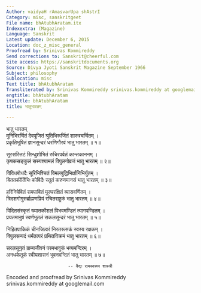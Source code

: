 ```yaml
---
Author: vaidyaH rAmasvarUpa shAstrI
Category: misc, sanskritgeet
File name: bhAtubhAratam.itx
Indexextra: (Magazine)
Language: Sanskrit
Latest update: December 6, 2015
Location: doc_z_misc_general
Proofread by: Srinivas Kommireddy
Send corrections to: Sanskrit@cheerful.com
Site access: https://sanskritdocuments.org
Source: Divya Jyoti Sanskrit Magazine September 1966
Subject: philosophy
Sublocation: misc
Text title: bhAtubhAratam
Transliterated by: Srinivas Kommireddy srinivas.kommireddy at googlemail.com
engtitle: bhAtubhAratam
itxtitle: bhAtubhAratam
title: भातुभारतम्

---
```

  
 भातु भारतम्   
मुनिभिरर्चितं देवपूजितं श्रुतिभिरूर्जितं शास्त्रचर्चितम् ।  
प्रकृतिभूषितं ज्ञानसुन्दरं धरणिगौरवं भातु भारतम् ॥ १॥  
  
सुरसरित्तटं सिन्धुशोभितं रुचिरपर्वतं कान्तकाननम् ।  
कृषकसङ्कुलं   सस्यश्यामलं विपुलगोब्रजं भातु भारतम् ॥ २॥  
  
विविधबोधदैः सूरिभिश्चितं विमलबुद्धिभिर्क्षानिभिर्युतम् ।  
विततकीर्तिभिः कोविदैः स्तुतं करुणमानसं भातु भारतम् ॥ ३॥  
  
हरिनिषेवितं रामपावितं मुरघरक्षितं व्यासवर्णितम् ।  
त्रिदशगोगुरुर्ब्राह्मणप्रियं रचितराष्ट्रकं भातु भारतम् ॥ ४॥  
  
विदितसंस्कृतं ख्यातकौशलं विभवमण्डितं त्यागपण्डितम् ।  
प्रयतमानुषं स्वर्णभूतलं सकलसुन्दरं भातु भारतम् ॥ ५॥  
  
निहितपाकिकं चीनजित्वरं निरतरूसकं स्वस्य रक्षकम् ।  
विपुलसम्पदं धर्मतत्परं प्रथितविक्रमं भातु भारतम् ॥ ६॥  
  
सरलसूनृतं ग्राम्यजीवनं परमभावुकं भव्यमन्दिरम् ।  
अनधकेतुकं स्वीयशासनं भुवनवन्दितं भातु भारतम् ॥ ७॥  
  
                           -- वैद्यः रामस्वरूप शास्त्री  
  
  
Encoded and proofread by Srinivas Kommireddy  
srinivas.kommireddy at googlemail.com  
  
  
